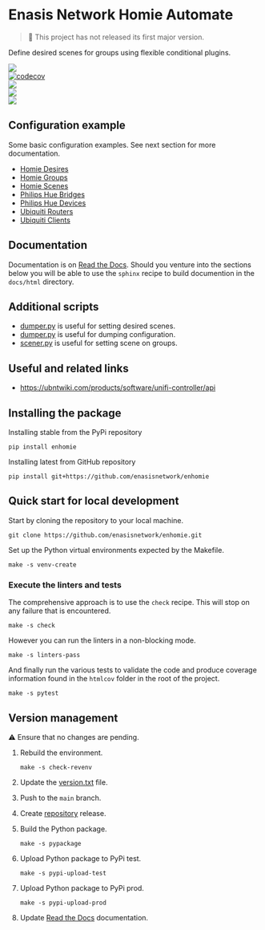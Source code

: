# Enasis Network Homie Automate

> :children_crossing: This project has not released its first major version.

Define desired scenes for groups using flexible conditional plugins.

[![](https://img.shields.io/github/actions/workflow/status/enasisnetwork/enhomie/build.yml?style=flat-square&label=GitHub%20actions)](https://github.com/enasisnetwork/enhomie/actions)<br>
[![codecov](https://img.shields.io/codecov/c/github/enasisnetwork/enhomie?token=7PGOXKJU0E&style=flat-square&logoColor=FFFFFF&label=Coverage)](https://codecov.io/gh/enasisnetwork/enhomie)<br>
[![](https://img.shields.io/readthedocs/enhomie?style=flat-square&label=Read%20the%20Docs)](https://enhomie.readthedocs.io)<br>
[![](https://img.shields.io/pypi/v/enhomie.svg?style=flat-square&label=PyPi%20version)](https://pypi.org/project/enhomie)<br>
[![](https://img.shields.io/pypi/dm/enhomie?style=flat-square&label=PyPi%20downloads)](https://pypi.org/project/enhomie)

## Configuration example
Some basic configuration examples. See next section for more documentation.
- [Homie Desires](enhomie/homie/test/samples/desires.yml)
- [Homie Groups](enhomie/homie/test/samples/groups.yml)
- [Homie Scenes](enhomie/homie/test/samples/scenes.yml)
- [Philips Hue Bridges](enhomie/philipshue/test/samples/bridges.yml)
- [Philips Hue Devices](enhomie/philipshue/test/samples/devices.yml)
- [Ubiquiti Routers](enhomie/ubiquiti/test/samples/routers.yml)
- [Ubiquiti Clients](enhomie/ubiquiti/test/samples/clients.yml)

## Documentation
Documentation is on [Read the Docs](https://enhomie.readthedocs.io).
Should you venture into the sections below you will be able to use the
`sphinx` recipe to build documention in the `docs/html` directory.

## Additional scripts
- [dumper.py](desired.py) is useful for setting desired scenes.
- [dumper.py](dumper.py) is useful for dumping configuration.
- [scener.py](scener.py) is useful for setting scene on groups.

## Useful and related links
- https://ubntwiki.com/products/software/unifi-controller/api

## Installing the package
Installing stable from the PyPi repository
```
pip install enhomie
```
Installing latest from GitHub repository
```
pip install git+https://github.com/enasisnetwork/enhomie
```

## Quick start for local development
Start by cloning the repository to your local machine.
```
git clone https://github.com/enasisnetwork/enhomie.git
```
Set up the Python virtual environments expected by the Makefile.
```
make -s venv-create
```

### Execute the linters and tests
The comprehensive approach is to use the `check` recipe. This will stop on
any failure that is encountered.
```
make -s check
```
However you can run the linters in a non-blocking mode.
```
make -s linters-pass
```
And finally run the various tests to validate the code and produce coverage
information found in the `htmlcov` folder in the root of the project.
```
make -s pytest
```

## Version management
:warning: Ensure that no changes are pending.

1. Rebuild the environment.
   ```
   make -s check-revenv
   ```

1. Update the [version.txt](enhomie/version.txt) file.

1. Push to the `main` branch.

1. Create [repository](https://github.com/enasisnetwork/enhomie) release.

1. Build the Python package.<br>
   ```
   make -s pypackage
   ```

1. Upload Python package to PyPi test.
   ```
   make -s pypi-upload-test
   ```

1. Upload Python package to PyPi prod.
   ```
   make -s pypi-upload-prod
   ```

1. Update [Read the Docs](https://enhomie.readthedocs.io) documentation.
